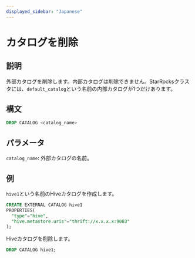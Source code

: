 ```yaml
---
displayed_sidebar: "Japanese"
---
```


# カタログを削除

## 説明

外部カタログを削除します。内部カタログは削除できません。StarRocksクラスタには、`default_catalog`という名前の内部カタログが1つだけあります。

## 構文

```SQL
DROP CATALOG <catalog_name>
```

## パラメータ

`catalog_name`: 外部カタログの名前。

## 例

`hive1`という名前のHiveカタログを作成します。

```SQL
CREATE EXTERNAL CATALOG hive1
PROPERTIES(
  "type"="hive", 
  "hive.metastore.uris"="thrift://x.x.x.x:9083"
);
```

Hiveカタログを削除します。

```SQL
DROP CATALOG hive1;
```